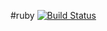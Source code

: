 #ruby [![Build Status](https://travis-ci.org/lutak-srce/ruby.svg)](https://travis-ci.org/lutak-srce/ruby)
